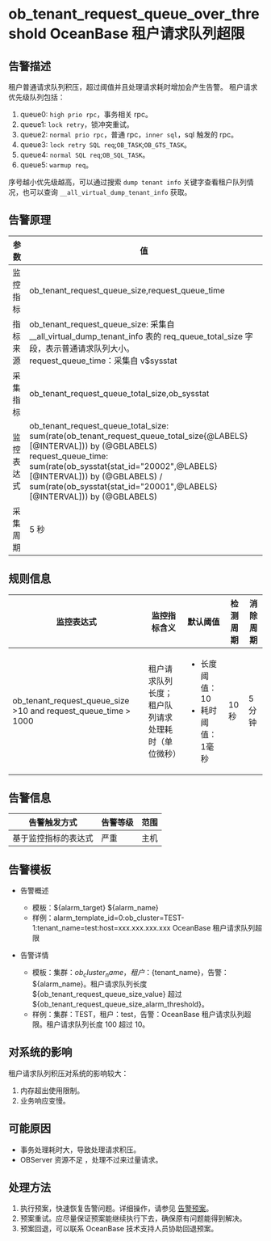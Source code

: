# ob_tenant_request_queue_over_threshold OceanBase 租户请求队列超限

## 告警描述

租户普通请求队列积压，超过阈值并且处理请求耗时增加会产生告警。
租户请求优先级队列包括：

1. queue0: `high prio rpc`，事务相关 rpc。
2. queue1: `lock retry`，锁冲突重试。
3. queue2: `normal prio rpc`，普通 rpc，`inner sql`，sql 触发的 rpc。
4. queue3: `lock retry SQL req`;`OB_TASK`;`OB_GTS_TASK`。
5. queue4: `normal SQL req`;`OB_SQL_TASK`。
6. queue5: `warmup req`。

序号越小优先级越高，可以通过搜索 `dump tenant info` 关键字查看租户队列情况，也可以查询 `__all_virtual_dump_tenant_info` 获取。

## 告警原理

| 参数 | 值 |
| --- | --- |
| 监控指标 | ob_tenant_request_queue_size,request_queue_time |
| 指标来源 | ob_tenant_request_queue_size: 采集自 __all_virtual_dump_tenant_info 表的 req_queue_total_size 字段，表示普通请求队列大小。</br>request_queue_time：采集自 v$sysstat |
| 采集指标 | ob_tenant_request_queue_total_size,ob_sysstat |
| 监控表达式 | ob_tenant_request_queue_total_size: sum(rate(ob_tenant_request_queue_total_size{@LABELS}[@INTERVAL])) by (@GBLABELS)</br>request_queue_time: sum(rate(ob_sysstat{stat_id="20002",@LABELS}[@INTERVAL])) by (@GBLABELS) / sum(rate(ob_sysstat{stat_id="20001",@LABELS}[@INTERVAL])) by (@GBLABELS) |
| 采集周期 | 5 秒 |

## 规则信息

| 监控表达式 | 监控指标含义 | 默认阈值 | 检测周期 | 消除周期 |
| --- | --- | --- | --- | --- |
| ob_tenant_request_queue_size >10 and request_queue_time > 1000 | 租户请求队列长度；租户队列请求处理耗时（单位微秒） | <ul><li>长度阈值：10</li><li>耗时阈值：1毫秒</li> | 10 秒 | 5 分钟 |

## 告警信息

| 告警触发方式 | 告警等级 | 范围 |
| --- | --- | --- |
| 基于监控指标的表达式 | 严重 | 主机 |

## 告警模板

* 告警概述

  * 模板：${alarm_target} ${alarm_name}
  * 样例：alarm_template_id=0:ob_cluster=TEST-1:tenant_name=test:host=xxx.xxx.xxx.xxx OceanBase 租户请求队列超限

* 告警详情

  * 模板：集群：${ob_cluster_name}，租户：${tenant_name}，告警：${alarm_name}。租户请求队列长度 ${ob_tenant_request_queue_size_value} 超过 ${ob_tenant_request_queue_size_alarm_threshold}。
  * 样例：集群：TEST，租户：test，告警：OceanBase 租户请求队列超限。租户请求队列长度 100 超过 10。

## 对系统的影响

租户请求队列积压对系统的影响较大：

1. 内存超出使用限制。
2. 业务响应变慢。

## 可能原因

* 事务处理耗时大，导致处理请求积压。
* OBServer 资源不足 ，处理不过来过量请求。

## 处理方法

1. 执行预案，快速恢复告警问题。详细操作，请参见 [告警预案](../500.appendix/400.execute-the-plan.md)。
2. 预案重试。应尽量保证预案能继续执行下去，确保原有问题能得到解决。
3. 预案回退，可以联系 OceanBase 技术支持人员协助回退预案。
